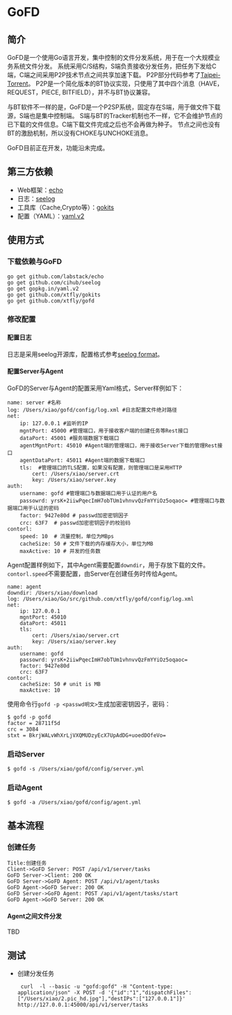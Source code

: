 GoFD
==========

## 简介

GoFD是一个使用Go语言开发，集中控制的文件分发系统，用于在一个大规模业务系统文件分发。
系统采用C/S结构，S端负责接收分发任务，把任务下发给C端，C端之间采用P2P技术节点之间共享加速下载。
P2P部分代码参考了[Taipei-Torrent](https://github.com/jackpal/Taipei-Torrent/)。
P2P是一个简化版本的BT协议实现，只使用了其中四个消息（HAVE，REQUEST，PIECE, BITFIELD），并不与BT协议兼容。

与BT软件不一样的是，GoFD是一个P2SP系统，固定存在S端，用于做文件下载源，S端也是集中控制端。
S端与BT的Tracker机制也不一样，它不会维护节点的已下载的文件信息。C端下载文件完成之后也不会再做为种子。
节点之间也没有BT的激励机制，所以没有CHOKE与UNCHOKE消息。

GoFD目前正在开发，功能沿未完成。

## 第三方依赖

 * Web框架：[echo](https://github.com/labstack/echo)
 * 日志：[seelog](https://github.com/cihub/seelog)
 * 工具库（Cache,Crypto等）：[gokits](https://github.com/xtfly/gokits)
 * 配置（YAML）：[yaml.v2](https://gopkg.in/yaml.v2)

## 使用方式

### 下载依赖与GoFD

    go get github.com/labstack/echo
    go get github.com/cihub/seelog
    go get gopkg.in/yaml.v2
    go get github.com/xtfly/gokits
    go get github.com/xtfly/gofd

### 修改配置

#### 配置日志

日志是采用seelog开源库，配置格式参考[seelog format](https://github.com/cihub/seelog/wiki/Formatting)。

#### 配置Server与Agent

GoFD的Server与Agent的配置采用Yaml格式，Server样例如下：

```
name: server #名称
log: /Users/xiao/gofd/config/log.xml #日志配置文件绝对路径
net:
    ip: 127.0.0.1 #监听的IP
    mgntPort: 45000 #管理端口，用于接收客户端的创建任务等Rest接口
    dataPort: 45001 #服务端数据下载端口
    agentMgntPort: 45010 #Agent端的管理端口，用于接收Server下载的管理Rest接口
    agentDataPort: 45011 #Agent端的数据下载端口
    tls:  #管理端口的TLS配置，如果没有配置，则管理端口是采用HTTP
        cert: /Users/xiao/server.crt
        key: /Users/xiao/server.key
auth:
    username: gofd #管理端口与数据端口用于认证的用户名
    passowrd: yrsK+2iiwPqecImH7obTUm1vhnvvQzFmYYiOz5oqaoc= #管理端口与数据端口用于认证的密码
    factor: 9427e80d # passwd加密密钥因子
    crc: 63F7  # passwd加密密钥因子的校验码
contorl:
    speed: 10  # 流量控制，单位为MBps
    cacheSize: 50 # 文件下载的内存缓存大小，单位为MB
    maxActive: 10 # 并发的任务数
```

Agent配置样例如下，其中Agent需要配置`downdir`，用于存放下载的文件。`contorl.speed`不需要配置，由Server在创建任务时传给Agent。

```
name: agent
downdir: /Users/xiao/download
log: /Users/xiao/Go/src/github.com/xtfly/gofd/config/log.xml
net:
    ip: 127.0.0.1
    mgntPort: 45010
    dataPort: 45011
    tls:
        cert: /Users/xiao/server.crt
        key: /Users/xiao/server.key
auth:
    username: gofd
    passowrd: yrsK+2iiwPqecImH7obTUm1vhnvvQzFmYYiOz5oqaoc= 
    factor: 9427e80d
    crc: 63F7
contorl:
    cacheSize: 50 # unit is MB
    maxActive: 10
```

使用命令行`gofd -p <passwd明文>`生成加密密钥因子，密码：

    $ gofd -p gofd
    factor = 28711f5d
    crc = 3084
    stxt = BkrjWALvWhXrLjVXQMUDzyEcX7UpAdDG+uoedDOfeVo=

### 启动Server

    $ gofd -s /Users/xiao/gofd/config/server.yml

### 启动Agent

    $ gofd -a /Users/xiao/gofd/config/agent.yml

## 基本流程

### 创建任务

```sequence
Title:创建任务
Client->GoFD Server: POST /api/v1/server/tasks
GoFD Server->Client: 200 OK
GoFD Server->GoFD Agent: POST /api/v1/agent/tasks
GoFD Agent->GoFD Server: 200 OK
GoFD Server->GoFD Agent: POST /api/v1/agent/tasks/start
GoFD Agent->GoFD Server: 200 OK
 ```
#### Agent之间文件分发

TBD

## 测试

 * 创建分发任务
    
        curl  -l --basic -u "gofd:gofd" -H "Content-type: application/json" -X POST -d '{"id":"1","dispatchFiles":["/Users/xiao/2.pic_hd.jpg"],"destIPs":["127.0.0.1"]}' http://127.0.0.1:45000/api/v1/server/tasks


